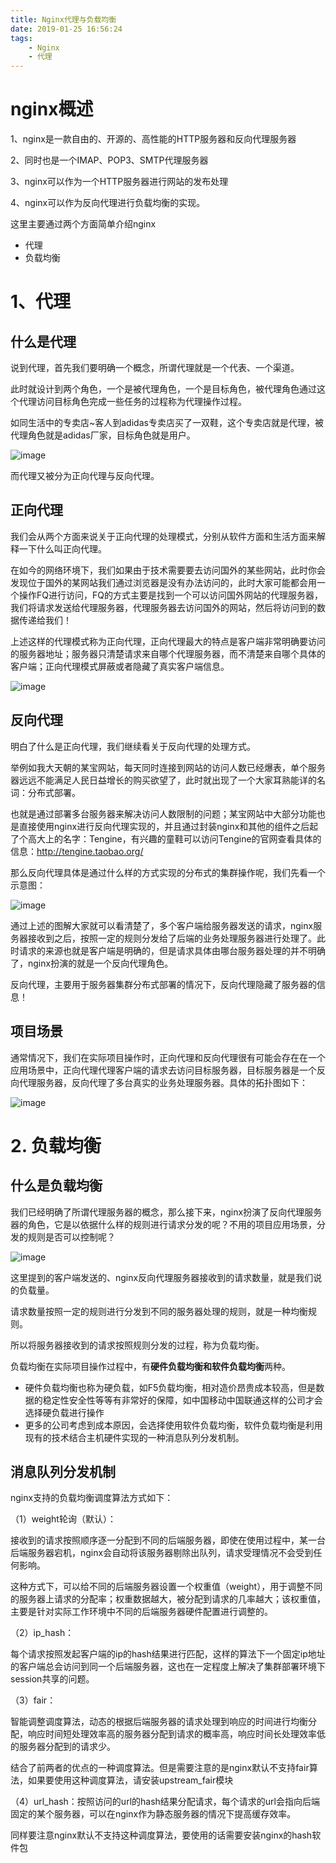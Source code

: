 ```yaml
---
title: Nginx代理与负载均衡
date: 2019-01-25 16:56:24
tags: 
    - Nginx
    - 代理
---
```

# nginx概述
1、nginx是一款自由的、开源的、高性能的HTTP服务器和反向代理服务器

2、同时也是一个IMAP、POP3、SMTP代理服务器

3、nginx可以作为一个HTTP服务器进行网站的发布处理

4、nginx可以作为反向代理进行负载均衡的实现。

这里主要通过两个方面简单介绍nginx

- 代理
- 负载均衡

# 1、代理

## 什么是代理
说到代理，首先我们要明确一个概念，所谓代理就是一个代表、一个渠道。

此时就设计到两个角色，一个是被代理角色，一个是目标角色，被代理角色通过这个代理访问目标角色完成一些任务的过程称为代理操作过程。

如同生活中的专卖店~客人到adidas专卖店买了一双鞋，这个专卖店就是代理，被代理角色就是adidas厂家，目标角色就是用户。

![image](http://upload-images.jianshu.io/upload_images/6152595-fc82897cfbff873e.png?imageMogr2/auto-orient/strip)

而代理又被分为正向代理与反向代理。

## 正向代理

我们会从两个方面来说关于正向代理的处理模式，分别从软件方面和生活方面来解释一下什么叫正向代理。

在如今的网络环境下，我们如果由于技术需要要去访问国外的某些网站，此时你会发现位于国外的某网站我们通过浏览器是没有办法访问的，此时大家可能都会用一个操作FQ进行访问，FQ的方式主要是找到一个可以访问国外网站的代理服务器，我们将请求发送给代理服务器，代理服务器去访问国外的网站，然后将访问到的数据传递给我们！

上述这样的代理模式称为正向代理，正向代理最大的特点是客户端非常明确要访问的服务器地址；服务器只清楚请求来自哪个代理服务器，而不清楚来自哪个具体的客户端；正向代理模式屏蔽或者隐藏了真实客户端信息。

![image](http://upload-images.jianshu.io/upload_images/6152595-d78bb9a776bbe12b.png?imageMogr2/auto-orient/strip)

## 反向代理

明白了什么是正向代理，我们继续看关于反向代理的处理方式。

举例如我大天朝的某宝网站，每天同时连接到网站的访问人数已经爆表，单个服务器远远不能满足人民日益增长的购买欲望了，此时就出现了一个大家耳熟能详的名词：分布式部署。

也就是通过部署多台服务器来解决访问人数限制的问题；某宝网站中大部分功能也是直接使用nginx进行反向代理实现的，并且通过封装nginx和其他的组件之后起了个高大上的名字：Tengine，有兴趣的童鞋可以访问Tengine的官网查看具体的信息：http://tengine.taobao.org/

那么反向代理具体是通过什么样的方式实现的分布式的集群操作呢，我们先看一个示意图：

![image](http://upload-images.jianshu.io/upload_images/6152595-ad86af969bb284a6.png?imageMogr2/auto-orient/strip)

通过上述的图解大家就可以看清楚了，多个客户端给服务器发送的请求，nginx服务器接收到之后，按照一定的规则分发给了后端的业务处理服务器进行处理了。此时请求的来源也就是客户端是明确的，但是请求具体由哪台服务器处理的并不明确了，nginx扮演的就是一个反向代理角色。

反向代理，主要用于服务器集群分布式部署的情况下，反向代理隐藏了服务器的信息！

## 项目场景

通常情况下，我们在实际项目操作时，正向代理和反向代理很有可能会存在在一个应用场景中，正向代理代理客户端的请求去访问目标服务器，目标服务器是一个反向代理服务器，反向代理了多台真实的业务处理服务器。具体的拓扑图如下：

![image](http://upload-images.jianshu.io/upload_images/6152595-f1e7ee0907bf2a15.png?imageMogr2/auto-orient/strip)

# 2. 负载均衡

## 什么是负载均衡

我们已经明确了所谓代理服务器的概念，那么接下来，nginx扮演了反向代理服务器的角色，它是以依据什么样的规则进行请求分发的呢？不用的项目应用场景，分发的规则是否可以控制呢？

![image](http://upload-images.jianshu.io/upload_images/6152595-2eacc6b64f99f75f.png?imageMogr2/auto-orient/strip)

这里提到的客户端发送的、nginx反向代理服务器接收到的请求数量，就是我们说的负载量。

请求数量按照一定的规则进行分发到不同的服务器处理的规则，就是一种均衡规则。

所以将服务器接收到的请求按照规则分发的过程，称为负载均衡。

负载均衡在实际项目操作过程中，有**硬件负载均衡和软件负载均衡**两种。

- 硬件负载均衡也称为硬负载，如F5负载均衡，相对造价昂贵成本较高，但是数据的稳定性安全性等等有非常好的保障，如中国移动中国联通这样的公司才会选择硬负载进行操作
- 更多的公司考虑到成本原因，会选择使用软件负载均衡，软件负载均衡是利用现有的技术结合主机硬件实现的一种消息队列分发机制。

## 消息队列分发机制

nginx支持的负载均衡调度算法方式如下：

（1）weight轮询（默认）：

接收到的请求按照顺序逐一分配到不同的后端服务器，即使在使用过程中，某一台后端服务器宕机，nginx会自动将该服务器剔除出队列，请求受理情况不会受到任何影响。

这种方式下，可以给不同的后端服务器设置一个权重值（weight），用于调整不同的服务器上请求的分配率；权重数据越大，被分配到请求的几率越大；该权重值，主要是针对实际工作环境中不同的后端服务器硬件配置进行调整的。

（2）ip_hash：

每个请求按照发起客户端的ip的hash结果进行匹配，这样的算法下一个固定ip地址的客户端总会访问到同一个后端服务器，这也在一定程度上解决了集群部署环境下session共享的问题。

（3）fair：

智能调整调度算法，动态的根据后端服务器的请求处理到响应的时间进行均衡分配，响应时间短处理效率高的服务器分配到请求的概率高，响应时间长处理效率低的服务器分配到的请求少。

结合了前两者的优点的一种调度算法。但是需要注意的是nginx默认不支持fair算法，如果要使用这种调度算法，请安装upstream_fair模块

（4）url_hash：按照访问的url的hash结果分配请求，每个请求的url会指向后端固定的某个服务器，可以在nginx作为静态服务器的情况下提高缓存效率。

同样要注意nginx默认不支持这种调度算法，要使用的话需要安装nginx的hash软件包


